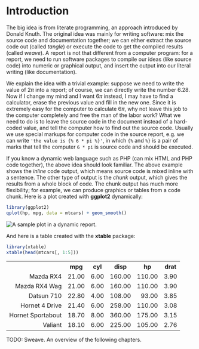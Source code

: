 # Introduction

The big idea is from literate programming, an approach introduced by Donald Knuth. The original idea was mainly for writing software: mix the source code and documentation together; we can either extract the source code out (called _tangle_) or execute the code to get the compiled results (called _weave_). A report is not that different from a computer program: for a report, we need to run software packages to compile our ideas (like source code) into numeric or graphical output, and insert the output into our literal writing (like documentation).

We explain the idea with a trivial example: suppose we need to write the value of $2\pi$ into a report; of course, we can directly write the number $6.28$. Now if I change my mind and I want $6\pi$ instead, I may have to find a calculator, erase the previous value and fill in the new one. Since it is extremely easy for the computer to calculate $6\pi$, why not leave this job to the computer completely and free the man of the labor work? What we need to do is to leave the source code in the document instead of a hard-coded value, and tell the computer how to find out the source code. Usually we use special markups for computer code in the source report, e.g. we can write `'the value is {% 6 * pi %}'`, in which `{%` and `%}` is a pair of marks that tell the computer `6 * pi` is source code and should be executed.

If you know a dynamic web language such as PHP (can mix HTML and PHP code together), the above idea should look familiar. The above example shows the _inline_ code output, which means source code is mixed inline with a sentence. The other type of output is the _chunk_ output, which gives the results from a whole block of code. The chunk output has much more flexibility; for example, we can produce graphics or tables from a code chunk. Here is a plot created with **ggplot2** dynamically:


```r
library(ggplot2)
qplot(hp, mpg, data = mtcars) + geom_smooth()
```

![A sample plot in a dynamic report.](http://i.imgur.com/Vl3qf.png) 


And here is a table created with the **xtable** package:


```r
library(xtable)
xtable(head(mtcars[, 1:5]))
```

<!-- html table generated in R 2.15.1 by xtable 1.7-0 package -->
<!-- Fri Oct 26 14:24:04 2012 -->
<TABLE >
<TR> <TH>  </TH> <TH> mpg </TH> <TH> cyl </TH> <TH> disp </TH> <TH> hp </TH> <TH> drat </TH>  </TR>
  <TR> <TD align="right"> Mazda RX4 </TD> <TD align="right"> 21.00 </TD> <TD align="right"> 6.00 </TD> <TD align="right"> 160.00 </TD> <TD align="right"> 110.00 </TD> <TD align="right"> 3.90 </TD> </TR>
  <TR> <TD align="right"> Mazda RX4 Wag </TD> <TD align="right"> 21.00 </TD> <TD align="right"> 6.00 </TD> <TD align="right"> 160.00 </TD> <TD align="right"> 110.00 </TD> <TD align="right"> 3.90 </TD> </TR>
  <TR> <TD align="right"> Datsun 710 </TD> <TD align="right"> 22.80 </TD> <TD align="right"> 4.00 </TD> <TD align="right"> 108.00 </TD> <TD align="right"> 93.00 </TD> <TD align="right"> 3.85 </TD> </TR>
  <TR> <TD align="right"> Hornet 4 Drive </TD> <TD align="right"> 21.40 </TD> <TD align="right"> 6.00 </TD> <TD align="right"> 258.00 </TD> <TD align="right"> 110.00 </TD> <TD align="right"> 3.08 </TD> </TR>
  <TR> <TD align="right"> Hornet Sportabout </TD> <TD align="right"> 18.70 </TD> <TD align="right"> 8.00 </TD> <TD align="right"> 360.00 </TD> <TD align="right"> 175.00 </TD> <TD align="right"> 3.15 </TD> </TR>
  <TR> <TD align="right"> Valiant </TD> <TD align="right"> 18.10 </TD> <TD align="right"> 6.00 </TD> <TD align="right"> 225.00 </TD> <TD align="right"> 105.00 </TD> <TD align="right"> 2.76 </TD> </TR>
   </TABLE>


TODO: Sweave. An overview of the following chapters.

